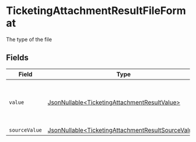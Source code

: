 # TicketingAttachmentResultFileFormat

The type of the file


## Fields

| Field                                                                                                                  | Type                                                                                                                   | Required                                                                                                               | Description                                                                                                            | Example                                                                                                                |
| ---------------------------------------------------------------------------------------------------------------------- | ---------------------------------------------------------------------------------------------------------------------- | ---------------------------------------------------------------------------------------------------------------------- | ---------------------------------------------------------------------------------------------------------------------- | ---------------------------------------------------------------------------------------------------------------------- |
| `value`                                                                                                                | [JsonNullable\<TicketingAttachmentResultValue>](../../models/components/TicketingAttachmentResultValue.md)             | :heavy_minus_sign:                                                                                                     | The file format of the file, expressed as a file extension                                                             | pdf                                                                                                                    |
| `sourceValue`                                                                                                          | [JsonNullable\<TicketingAttachmentResultSourceValue>](../../models/components/TicketingAttachmentResultSourceValue.md) | :heavy_minus_sign:                                                                                                     | N/A                                                                                                                    | application/pdf                                                                                                        |